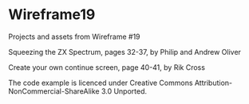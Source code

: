 # Wireframe19
Projects and assets from Wireframe #19

Squeezing the ZX Spectrum, pages 32-37, by Philip and Andrew Oliver

Create your own continue screen, page 40-41, by Rik Cross

The code example is licenced under Creative Commons Attribution-NonCommercial-ShareAlike 3.0 Unported.
